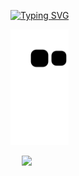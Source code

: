 <!-- <style type="text/css" rel="stylesheet">
#card {
  display: flex;
}
  
#toplang {
  margin-left: 30px;  
}
</style> -->

[![Typing SVG](https://readme-typing-svg.demolab.com?font=Fira+Code&pause=1000&color=2D439CE6&width=435&lines=Hi+I'm+ligdy)](https://git.io/typing-svg)

<!-- <p align="left">  
  <img src="https://count.getloli.com/get/@ligdy7?theme=rule34">
</p> -->


<!-- <p align="left">
  <img height="300" src="./assets/code.gif" />
</p> -->

<p align="left">
  <img height="185" src="./assets/github-contribution-grid-snake.svg" />
</p>



<!-- 
https://raw.githubusercontent.com/ligdy7/ligdy7/main/assets/github-contribution-grid-snake.svg -->

<p>
<!--   <img height="160" src="https://github-readme-stats.vercel.app/api?username=ligdy7&show_icons=true" /> -->
  &emsp;
  <img height="160" src="https://github-readme-stats.vercel.app/api/top-langs/?username=ligdy7layout=donut-vertical" />
</p>



